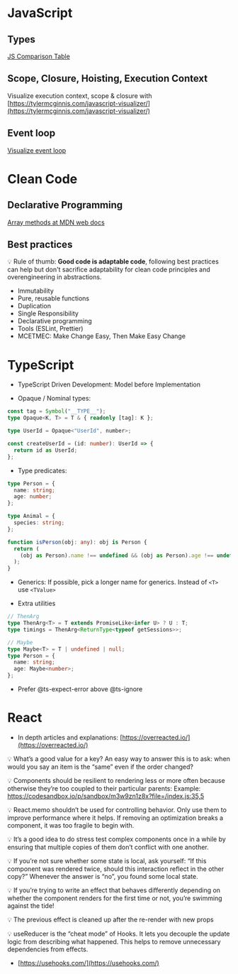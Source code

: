 # JavaScript

## Types

[JS Comparison Table](https://dorey.github.io/JavaScript-Equality-Table/)

## Scope, Closure, Hoisting, Execution Context

Visualize execution context, scope & closure with [https://tylermcginnis.com/javascript-visualizer/](https://tylermcginnis.com/javascript-visualizer/)

## Event loop

[Visualize event loop](https://www.jsv9000.app/)

# Clean Code

## Declarative Programming

[Array methods at MDN web docs](https://developer.mozilla.org/en-US/docs/Web/JavaScript/Reference/Global_Objects/Array)

## Best practices

💡 Rule of thumb: **Good code is adaptable code**, following best practices can help but don't sacrifice adaptability for clean code principles and overengineering in abstractions.

- Immutability
- Pure, reusable functions
- Duplication
- Single Responsibility
- Declarative programming
- Tools (ESLint, Prettier)
- MCETMEC: Make Change Easy, Then Make Easy Change

# TypeScript

- TypeScript Driven Development: Model before Implementation

- Opaque / Nominal types:

```typescript
const tag = Symbol("__TYPE__");
type Opaque<K, T> = T & { readonly [tag]: K };

type UserId = Opaque<"UserId", number>;

const createUserId = (id: number): UserId => {
  return id as UserId;
};
```

- Type predicates:

```typescript
type Person = {
  name: string;
  age: number;
};

type Animal = {
  species: string;
};

function isPerson(obj: any): obj is Person {
  return (
    (obj as Person).name !== undefined && (obj as Person).age !== undefined
  );
}
```

- Generics: If possible, pick a longer name for generics. Instead of `<T>` use `<TValue>`

- Extra utilities

```typescript
// ThenArg
type ThenArg<T> = T extends PromiseLike<infer U> ? U : T;
type timings = ThenArg<ReturnType<typeof getSessions>>;

// Maybe
type Maybe<T> = T | undefined | null;
type Person = {
  name: string;
  age: Maybe<number>;
};
```

- Prefer @ts-expect-error above @ts-ignore

# React

- In depth articles and explanations: [https://overreacted.io/](https://overreacted.io/)

💡 What’s a good value for a key? An easy way to answer this is to ask: when would you say an item is the “same” even if the order changed?

💡 Components should be resilient to rendering less or more often because otherwise they’re too coupled to their particular parents: Example: https://codesandbox.io/p/sandbox/m3w9zn1z8x?file=/index.js:35,5

💡 React.memo shouldn’t be used for controlling behavior. Only use them to improve performance where it helps. If removing an optimization breaks a component, it was too fragile to begin with.

💡 It’s a good idea to do stress test complex components once in a while by ensuring that multiple copies of them don’t conflict with one another.

💡 If you’re not sure whether some state is local, ask yourself: “If this component was rendered twice, should this interaction reflect in the other copy?” Whenever the answer is “no”, you found some local state.

💡 If you’re trying to write an effect that behaves differently depending on whether the component renders for the first time or not, you’re swimming against the tide!

💡 The previous effect is cleaned up after the re-render with new props

💡 useReducer is the “cheat mode” of Hooks. It lets you decouple the update logic from describing what happened. This helps to remove unnecessary dependencies from effects.

- [https://usehooks.com/](https://usehooks.com/)
